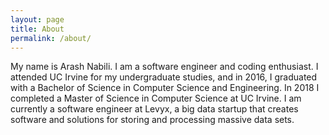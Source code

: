 ```yaml
---
layout: page
title: About
permalink: /about/
---
```


My name is Arash Nabili. I am a software engineer and coding enthusiast. I attended UC Irvine for my undergraduate studies, and in 2016, I graduated with a Bachelor of Science in Computer Science and Engineering. In 2018 I completed a Master of Science in Computer Science at UC Irvine. I am currently a software engineer at Levyx, a big data startup that creates software and solutions for storing and processing massive data sets.
